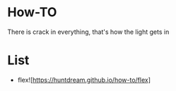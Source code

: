 # How-TO
There is crack in everything, that's how the light gets in

# List
- flex![https://huntdream.github.io/how-to/flex]
